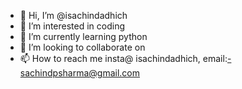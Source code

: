 - 👋 Hi, I’m @isachindadhich
- 👀 I’m interested in coding 
- 🌱 I’m currently learning python
- 💞️ I’m looking to collaborate on 
- 📫 How to reach me insta@ isachindadhich, email:-sachindpsharma@gmail.com

<!---
isachindadhich/isachindadhich is a ✨ special ✨ repository because its `README.md` (this file) appears on your GitHub profile.
You can click the Preview link to take a look at your changes.
--->
